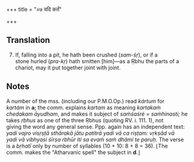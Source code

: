 +++
title = "०७ यदि कर्तं"

+++
## Translation
7. If, falling into a pit, he hath been crushed (*sam-śṛ*), or if a  
stone hurled (*pra-kṛ*) hath smitten \[him\]—as a Ṛbhu the parts of a  
chariot, may it put together joint with joint.

## Notes
A number of the mss. (including our P.M.O.Op.) read *kártum* for  
*kartám* in **a**; the comm. explains *kartam* as meaning *kartakaṁ  
chedakam āyudham*, and makes it subject of *saṁśaśré* = *saṁhinasti;* he  
takes *ṛbhus* as one of the three Ṛbhus (quoting RV. i. 111. 1), not  
giving the word any general sense. Ppp. again has an independent text:  
*yadi vajro visṛṣṭā sthārakā jātu patitrā yadi vā ca riṣṭam: vṛkṣād vā  
yadi vā vibhyasi śīrṣa rbhūr iti sa evaṁ saṁ dhāmi te paruḥ*. The verse  
is a *bṛhatī* only by number of syllables (10 + 10: 8 + 8 = 36). ⌊The  
comm. makes the "Atharvanic spell" the subject in **d**.⌋
